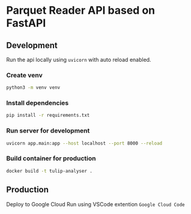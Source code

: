 # Parquet Reader API based on FastAPI

## Development

Run the api locally using ```uvicorn``` with auto reload enabled.

### Create venv

~~~bash
python3 -m venv venv
~~~

### Install dependencies

~~~bash
pip install -r requirements.txt
~~~

### Run server for development

~~~bash
uvicorn app.main:app --host localhost --port 8000 --reload
~~~

### Build container for production

~~~bash
docker build -t tulip-analyser .
~~~

## Production

Deploy to Google Cloud Run using VSCode extention `Google Cloud Code`
